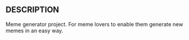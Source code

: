 ## DESCRIPTION 
Meme generator project. For meme lovers to enable them generate new memes in an easy way.